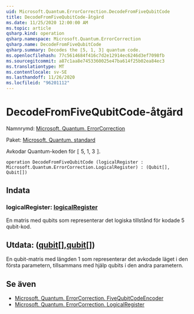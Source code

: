 ```yaml
---
uid: Microsoft.Quantum.ErrorCorrection.DecodeFromFiveQubitCode
title: DecodeFromFiveQubitCode-åtgärd
ms.date: 11/25/2020 12:00:00 AM
ms.topic: article
qsharp.kind: operation
qsharp.namespace: Microsoft.Quantum.ErrorCorrection
qsharp.name: DecodeFromFiveQubitCode
qsharp.summary: Decodes the ⟦5, 1, 3⟧ quantum code.
ms.openlocfilehash: 77c5614684f416c7d2e12914ec6246d3ef7098fb
ms.sourcegitcommit: a87c1aa8e7453360025e47ba614f25b02ea84ec3
ms.translationtype: MT
ms.contentlocale: sv-SE
ms.lasthandoff: 11/26/2020
ms.locfileid: "96201112"
---
```

# <a name="decodefromfivequbitcode-operation"></a>DecodeFromFiveQubitCode-åtgärd

Namnrymd: [Microsoft. Quantum. ErrorCorrection](xref:Microsoft.Quantum.ErrorCorrection)

Paket: [Microsoft. Quantum. standard](https://nuget.org/packages/Microsoft.Quantum.Standard)


Avkodar Quantum-koden för ⟦ 5, 1, 3 ⟧.

```qsharp
operation DecodeFromFiveQubitCode (logicalRegister : Microsoft.Quantum.ErrorCorrection.LogicalRegister) : (Qubit[], Qubit[])
```


## <a name="input"></a>Indata

### <a name="logicalregister--logicalregister"></a>logicalRegister: [logicalRegister](xref:Microsoft.Quantum.ErrorCorrection.LogicalRegister)

En matris med qubits som representerar det logiska tillstånd för kodade 5 qubit-kod.



## <a name="output--qubitqubit"></a>Utdata: ([qubit](xref:microsoft.quantum.lang-ref.qubit)[],[qubit](xref:microsoft.quantum.lang-ref.qubit)[])

En qubit-matris med längden 1 som representerar det avkodade läget i den första parametern, tillsammans med hjälp qubits i den andra parametern.

## <a name="see-also"></a>Se även

- [Microsoft. Quantum. ErrorCorrection. FiveQubitCodeEncoder](xref:Microsoft.Quantum.ErrorCorrection.FiveQubitCodeEncoder)
- [Microsoft. Quantum. ErrorCorrection. LogicalRegister](xref:Microsoft.Quantum.ErrorCorrection.LogicalRegister)